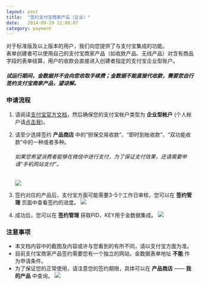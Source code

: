 ```yaml
---
layout: post
title:  "签约支付宝商家产品（企业）"
date:   2014-09-29 12:00:07
category: payment
---
```


对于标准版及以上版本的用户，我们向您提供了与支付宝集成的功能。  
表单创建者可以使用自己的支付宝商家产品（如收款产品、无线产品）对含有商品字段的表单结算，用户的收款会直接进入创建者指定的支付宝企业型账户。

##### 试运行期间，金数据并不会向您收取手续费；金数据不能直接代收款，需要您自行签约支付宝商家产品，望谅解。

### 申请流程

1. 请阅读[支付宝官方文档](https://b.alipay.com/order/help/helpIndex.htm)，然后确保您的支付宝帐户类型为 **企业型帐户** (个人帐户请[点击我](apply-alipay.html))。

2. 请至少选择签约 **产品商店** 中的“担保交易收款”、“即时到帐收款”、“双功能收款”中的一种或者多种。
	###### 如果您希望消费者能够在微信中进行支付，为了保证支付效果，还请需要申请“手机网站支付”。
	![](http://jinshuju-help-pics.b0.upaiyun.com/images/apply-alipay-ent-1.png)

3. 签约对应的产品后，支付宝方面可能需要3-5个工作日审核，您可以在 **签约管理** 页面中查看签约的进度。
	![](http://jinshuju-help-pics.b0.upaiyun.com/images/apply-alipay-ent-2.png)

4. 成功后，您可以在 **签约管理** 获取PID、KEY用于金数据集成。
	![](http://jinshuju-help-pics.b0.upaiyun.com/images/apply-alipay-ent-4.png)

### 注意事项

* 本文档内容中的截图及内容或许与您看到的有所不同，请以支付宝方面为准。
* 目前支付宝商家产品签约需要您有一个独立的网站，金数据表单地址 **不能** 作为申请条件。
* 为了保证您的正常使用，请注意您的签约期限，具体可以在 **产品商店** —— **我的产品** 中查询。
	![](http://jinshuju-help-pics.b0.upaiyun.com/images/apply-alipay-ent-3.png)
